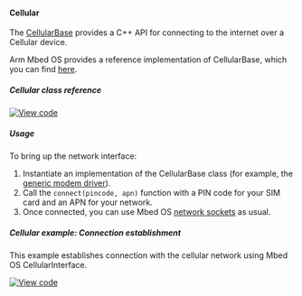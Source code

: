 #### Cellular

The [CellularBase](https://docs.mbed.com/docs/mbed-os-api/en/mbed-os-5.6/api/classCellularBase.html) provides a C++ API for connecting to the internet over a Cellular device.

Arm Mbed OS provides a reference implementation of CellularBase, which you can find [here](https://github.com/ARMmbed/mbed-os/tree/master/features/netsocket/cellular/generic_modem_driver).

##### Cellular class reference

[![View code](https://www.mbed.com/embed/?type=library)](/docs/v5.4/mbed-os-api-doxy/class_cellular_base.html)

##### Usage

To bring up the network interface:

1. Instantiate an implementation of the CellularBase class (for example, the [generic modem driver](https://github.com/hasnainvirk/mbed-os/blob/cellular_feature_br/features/cellular/TARGET_GENERIC_MODEM/generic_modem_driver/)).
1. Call the `connect(pincode, apn)` function with a PIN code for your SIM card and an APN for your network.
1. Once connected, you can use Mbed OS [network sockets](/docs/v5.4/reference/api-references.html#network-sockets) as usual.

##### Cellular example: Connection establishment

This example establishes connection with the cellular network using Mbed OS CellularInterface.

[![View code](https://www.mbed.com/embed/?url=https://developer.mbed.org/teams/mbed_example/code/cellular-example/)](https://developer.mbed.org/teams/mbed_example/code/cellular-example/file/fb873be06e31/main.cpp)
